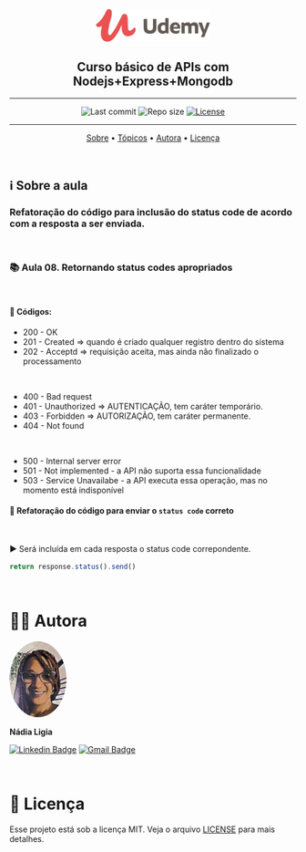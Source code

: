 <p align="center"><img src="../../assets/logo.png" width=200></p>
<h2 align="center">Curso básico de APIs com Nodejs+Express+Mongodb</h2>

---

<p align="center">
  <img alt="Last commit" src="https://img.shields.io/github/last-commit/nlnadialigia/udemy" />

  <img alt="Repo size" src="https://img.shields.io/github/repo-size/nlnadialigia/udemy"/>
   
  <a href="./license.md">
  <img alt="License" src="https://img.shields.io/badge/License-MIT-informational"/>
  </a>
</p>

---

<p align="center">
  <a href="#-information_source-sobre-a-aula">Sobre</a> •
  <a href="#-open_file_folder-tópicos">Tópicos</a> • 
  <a href="#-woman_office_worker-autora">Autora</a> • 
  <a href="#-pencil-licença">Licença</a>
</p>
<br>

## ℹ️ Sobre a aula

<h3>Refatoração do código para inclusão do status code de acordo com a resposta a ser enviada.</h3><br>

### 📚 Aula 08. Retornando status codes apropriados
<br>

#### 📌 Códigos:

- 200 - OK
- 201 - Created => quando é criado qualquer registro dentro do sistema
- 202 - Acceptd => requisição aceita, mas ainda não finalizado o processamento

<br>

- 400 - Bad request
- 401 - Unauthorized => AUTENTICAÇÃO, tem caráter temporário. 
- 403 - Forbidden => AUTORIZAÇÃO, tem caráter permanente.
- 404 - Not found

<br>

- 500 - Internal server error
- 501 - Not implemented - a API não suporta essa funcionalidade
- 503 - Service Unavailabe - a API executa essa operação, mas no momento está indisponível

#### 📌 Refatoração do código para enviar o `status code` correto
<br>

▶️ Será incluída em cada resposta o status code correpondente.
```js
return response.status().send()
```

<br>

# 👩‍💼 Autora
<img style="border-radius: 50%;" src="../../assets/picture.jpg" width="100px;" alt="Picture"/>
<p><b>Nádia Ligia</b></p>

[![Linkedin Badge](https://img.shields.io/badge/-nlnadialigia-blueviolet?style=flat&logo=Linkedin&logoColor=white&link=https://www.linkedin.com/in/nlnadialigia/)](https://www.linkedin.com/in/nlnadialigia/) 
[![Gmail Badge](https://img.shields.io/badge/-nlnadialigia@gmail.com-blueviolet?style=flat&logo=Gmail&logoColor=white&link=mailto:nlnadialigia@gmail.com)](mailto:nlnadialigia@gmail.com)

<br>

# 📝 Licença

Esse projeto está sob a licença MIT. Veja o arquivo [LICENSE](../../LICENSE) para mais detalhes.
